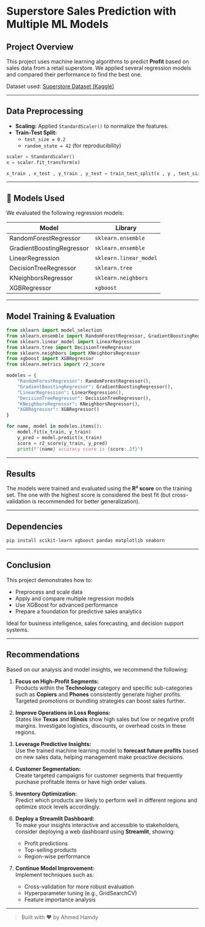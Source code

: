 #  Superstore Sales Prediction with Multiple ML Models

##  Project Overview

This project uses machine learning algorithms to predict **Profit** based on sales data from a retail superstore. We applied several regression models and compared their performance to find the best one.

Dataset used: [Superstore Dataset (Kaggle)](https://www.kaggle.com/datasets/vivek468/superstore-dataset-final)

---

##  Data Preprocessing

- **Scaling:** Applied `StandardScaler()` to normalize the features.
- **Train-Test Split:**
  - `test_size = 0.2`
  - `random_state = 42` (for reproducibility)

```python
scaler = StandardScaler()
x = scaler.fit_transform(x)

x_train , x_test , y_train , y_test = train_test_split(x , y , test_size=0.2, random_state=42)
```

---

## 🤖 Models Used

We evaluated the following regression models:

| Model                     | Library                |
| ------------------------- | ---------------------- |
| RandomForestRegressor     | `sklearn.ensemble`     |
| GradientBoostingRegressor | `sklearn.ensemble`     |
| LinearRegression          | `sklearn.linear_model` |
| DecisionTreeRegressor     | `sklearn.tree`         |
| KNeighborsRegressor       | `sklearn.neighbors`    |
| XGBRegressor              | `xgboost`              |

---

##  Model Training & Evaluation

```python
from sklearn import model_selection
from sklearn.ensemble import RandomForestRegressor, GradientBoostingRegressor
from sklearn.linear_model import LinearRegression
from sklearn.tree import DecisionTreeRegressor
from sklearn.neighbors import KNeighborsRegressor
from xgboost import XGBRegressor
from sklearn.metrics import r2_score

modeles = {
    "RandomForestRegressor": RandomForestRegressor(),
    "GradientBoostingRegressor": GradientBoostingRegressor(),
    "LinearRegression": LinearRegression(),
    "DecisionTreeRegressor": DecisionTreeRegressor(),
    "KNeighborsRegressor": KNeighborsRegressor(),
    "XGBRegressor": XGBRegressor()
}

for name, model in modeles.items():
    model.fit(x_train, y_train)
    y_pred = model.predict(x_train)
    score = r2_score(y_train, y_pred)
    print(f"{name} accuracy score is {score:.2f}")
```

---

## Results

The models were trained and evaluated using the **R² score** on the training set. The one with the highest score is considered the best fit (but cross-validation is recommended for better generalization).

---


##  Dependencies

```bash
pip install scikit-learn xgboost pandas matplotlib seaborn
```

---

##  Conclusion

This project demonstrates how to:

- Preprocess and scale data
- Apply and compare multiple regression models
- Use XGBoost for advanced performance
- Prepare a foundation for predictive sales analytics

 Ideal for business intelligence, sales forecasting, and decision support systems.

---

##  Recommendations

Based on our analysis and model insights, we recommend the following:

1. **Focus on High-Profit Segments:**\
   Products within the **Technology** category and specific sub-categories such as **Copiers** and **Phones** consistently generate higher profits. Targeted promotions or bundling strategies can boost sales further.

2. **Improve Operations in Loss Regions:**\
   States like **Texas** and **Illinois** show high sales but low or negative profit margins. Investigate logistics, discounts, or overhead costs in these regions.

3. **Leverage Predictive Insights:**\
   Use the trained machine learning model to **forecast future profits** based on new sales data, helping management make proactive decisions.

4. **Customer Segmentation:**\
   Create targeted campaigns for customer segments that frequently purchase profitable items or have high order values.

5. **Inventory Optimization:**\
   Predict which products are likely to perform well in different regions and optimize stock levels accordingly.

6. **Deploy a Streamlit Dashboard:**\
   To make your insights interactive and accessible to stakeholders, consider deploying a web dashboard using **Streamlit**, showing:

   - Profit predictions
   - Top-selling products
   - Region-wise performance

7. **Continue Model Improvement:**\
   Implement techniques such as:

   - Cross-validation for more robust evaluation
   - Hyperparameter tuning (e.g., GridSearchCV)
   - Feature importance analysis

---

> Built with ❤️ by Ahmed Hamdy
